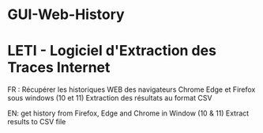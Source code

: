 # GUI-Web-History
# LETI - Logiciel d'Extraction des Traces Internet

FR :
Récupérer les historiques WEB des navigateurs Chrome Edge et Firefox sous windows (10 et 11)
Extraction des résultats au format CSV

EN:
get history from Firefox, Edge and Chrome in Window (10 & 11)
Extract results to CSV file
